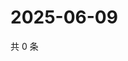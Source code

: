 # 2025-06-09

共 0 条

<!-- BEGIN ZHIHUVIDEO -->
<!-- 最后更新时间 Mon Jun 09 2025 22:12:22 GMT+0800 (China Standard Time) -->

<!-- END ZHIHUVIDEO -->

